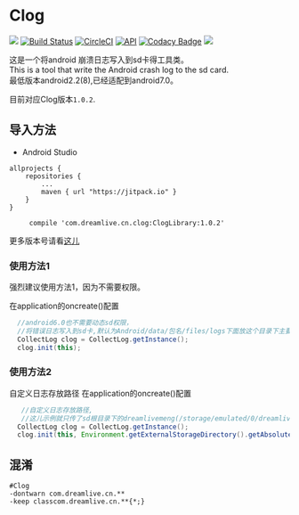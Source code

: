 # Clog  

[![](https://jitpack.io/v/dreamlivemeng/Clog.svg)](https://jitpack.io/#dreamlivemeng/Clog) 
[![Build Status](https://travis-ci.org/dreamlivemeng/Clog.svg?branch=master)](https://travis-ci.org/dreamlivemeng/Clog)
[![CircleCI](https://circleci.com/gh/dreamlivemeng/Clog.svg?style=svg)](https://circleci.com/gh/dreamlivemeng/Clog)
[![API](https://img.shields.io/badge/API-8%2B-brightgreen.svg?style=flat)](https://android-arsenal.com/api?level=8)
[![Codacy Badge](https://api.codacy.com/project/badge/Grade/e1549d917e304d998cc9c06868464859)](https://www.codacy.com/app/dreamlivemeng/Clog?utm_source=github.com&amp;utm_medium=referral&amp;utm_content=dreamlivemeng/Clog&amp;utm_campaign=Badge_Grade)
[![](https://img.shields.io/badge/%E4%BD%9C%E8%80%85-dreamlivemeng-blue.svg)](http://blog.csdn.net/dreamlivemeng)


这是一个将android 崩溃日志写入到sd卡得工具类。  
This is a tool that write the Android crash log to the sd card.  
最低版本android2.2(8),已经适配到android7.0。  

目前对应Clog版本`1.0.2`.

## 导入方法
* Android Studio

```
allprojects {
	repositories {
		...
		maven { url "https://jitpack.io" }
	}
}
```  

```  
	 compile 'com.dreamlive.cn.clog:ClogLibrary:1.0.2'
```


更多版本号请看[这儿](https://github.com/dreamlivemeng/Clog/releases)


### 使用方法1
强烈建议使用方法1，因为不需要权限。  

在application的oncreate()配置
```java
  //android6.0也不需要动态sd权限，
  //将错误日志写入到sd卡,默认为Android/data/包名/files/logs下面放这个目录下主要是为了不需要权限
  CollectLog clog = CollectLog.getInstance();
  clog.init(this);

```

### 使用方法2
自定义日志存放路径
在application的oncreate()配置
```java
   //自定义日志存放路径,
   //这儿示例就只传了sd根目录下的dreamlivemeng(/storage/emulated/0/dreamlivemeng)，把错误日志写到这个目录下
  CollectLog clog = CollectLog.getInstance();
  clog.init(this, Environment.getExternalStorageDirectory().getAbsolutePath() + File.separator + "dreamlivemeng");

```

## 混淆

```
#Clog
-dontwarn com.dreamlive.cn.**
-keep classcom.dreamlive.cn.**{*;}


```

